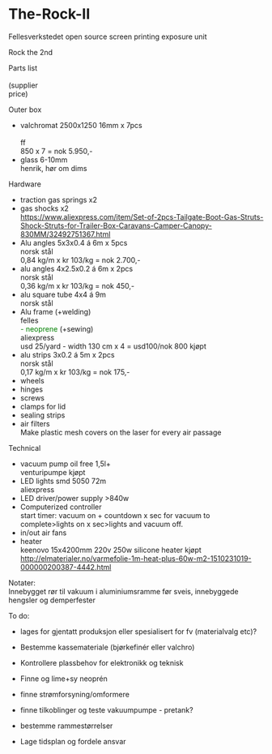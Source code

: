 # The-Rock-II
Fellesverkstedet open source screen printing exposure unit

 

Rock the 2nd
	
Parts list					
<br>(supplier		                        
price)

Outer box
- valchromat 2500x1250 16mm x 7pcs		
<br>ff			                            
850 x 7 = nok 5.950,-
- glass 6-10mm 						                            
henrik, hør om dims

Hardware
- traction gas springs x2
- gas shocks x2
<br>https://www.aliexpress.com/item/Set-of-2pcs-Tailgate-Boot-Gas-Struts-Shock-Struts-for-Trailer-Box-Caravans-Camper-Canopy-830MM/32492751367.html
- Alu angles 5x3x0.4 á 6m x 5pcs		                  
norsk stål		                      
0,84 kg/m x kr 103/kg = nok 2.700,-
- alu angles 4x2.5x0.2 á 6m x 2pcs                    
norsk stål		                      
0,36 kg/m x kr 103/kg = nok 450,-
- alu square tube 4x4 á 9m				                    
norsk stål		
- Alu frame (+welding)				                        
felles			
<font color = "green">- neoprene</font> (+sewing)					                        
aliexpress		                      
usd 25/yard - width 130 cm x 4 = usd100/nok 800 kjøpt
- alu strips 3x0.2 á 5m x 2pcs			                  
norsk stål		                      
0,17 kg/m x kr 103/kg = nok 175,-
- wheels
- hinges
- screws
- clamps for lid						
- sealing strips						
- air filters							                            
Make plastic mesh covers on the laser for every air passage 		

Technical
- vacuum pump oil free 1,5l+			                   
venturipumpe kjøpt
- LED lights smd 5050 72m			                       
aliexpress
- LED driver/power supply >840w		
- Computerized controller				                     
start timer: vacuum on + countdown x sec for vacuum to complete>lights on x sec>lights and vacuum off.
- in/out air fans						
- heater							                               
keenovo 15x4200mm 220v 250w silicone heater kjøpt
<br>http://elmaterialer.no/varmefolie-1m-heat-plus-60w-m2-1510231019-000000200387-4442.html


Notater:	
Innebygget rør til vakuum i aluminiumsramme før sveis, innebyggede hengsler og demperfester

To do:
- lages for gjentatt produksjon eller spesialisert for fv (materialvalg etc)?
- Bestemme kassemateriale (bjørkefinér eller valchro)
- Kontrollere plassbehov for elektronikk og teknisk
- Finne og lime+sy neoprén
- finne strømforsyning/omformere
- finne tilkoblinger og teste vakuumpumpe - pretank?
- bestemme rammestørrelser

- Lage tidsplan og fordele ansvar






